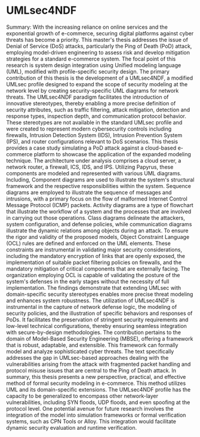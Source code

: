 # UMLsec4NDF
Summary: 
With the increasing reliance on online services and the exponential growth of e-commerce, securing digital platforms against cyber threats has become a priority. This master's thesis addresses the issue of Denial of Service (DoS) attacks, particularly the Ping of Death (PoD) attack, employing model-driven engineering to assess risk and develop mitigation strategies for a standard e-commerce system. The focal point of this research is system design integration using Unified modeling language (UML), modified with profile-specific security design.
The primary contribution of this thesis is the development of a UMLsec4NDF, a modified UMLsec profile designed to expand the scope of security modeling at the network level by creating security-specific UML diagrams for network threats. The UMLsec4NDF paradigm facilitates the introduction of innovative stereotypes, thereby enabling a more precise definition of security attributes, such as traffic filtering, attack mitigation, detection and response types, inspection depth, and communication protocol behavior. These stereotypes are not available in the standard UMLsec profile and were created to represent modern cybersecurity controls including firewalls, Intrusion Detection System (IDS), Intrusion Prevention System (IPS), and router configurations relevant to DoS scenarios.
This thesis provides a case study simulating a PoD attack against a cloud-based e-commerce platform to showcase the application of the expanded modeling technique. The architecture under analysis comprises a cloud server, a network router, a firewall, ICS, IDS, and IPS. Utilizing Papyrus, these components are modeled and represented with various UML diagrams. Including, Component diagrams are used to illustrate the system's structural framework and the respective responsibilities within the system. Sequence diagrams are employed to illustrate the sequence of messages and intrusions, with a primary focus on the flow of malformed Internet Control Message Protocol (ICMP) packets. Activity diagrams are a type of flowchart that illustrate the workflow of a system and the processes that are involved in carrying out those operations. Class diagrams delineate the attackers, system configuration, and defense policies, while communication diagrams illustrate the dynamic relations among objects during an attack.
To ensure the rigor and validity of the proposed models, Object Constraint Language (OCL) rules are defined and enforced on the UML elements. These constraints are instrumental in validating major security considerations, including the mandatory encryption of links that are openly exposed, the implementation of suitable packet filtering policies on firewalls, and the mandatory mitigation of critical components that are externally facing. The organization employing OCL is capable of validating the posture of the system's defenses in the early stages without the necessity of full implementation.
The findings demonstrate that extending UMLsec with domain-specific security stereotypes enables more precise threat modeling and enhances system robustness. The utilization of UMLsec4NDF is instrumental in the capture of network defense logic, the modeling of security policies, and the illustration of specific behaviors and responses of PoDs. It facilitates the preservation of stringent security requirements and low-level technical configurations, thereby ensuring seamless integration with secure-by-design methodologies.
The contribution pertains to the domain of Model-Based Security Engineering (MBSE), offering a framework that is robust, adaptable, and extensible. This framework can formally model and analyze sophisticated cyber threats. The text specifically addresses the gap in UMLsec-based approaches dealing with the vulnerabilities arising from the attack with fragmented packet handling and protocol misuse issues that are central to the Ping of Death attack.
In summary, this thesis presents a new perspective, practical, and effective method of formal security modeling in e-commerce. This method utilizes UML and its domain-specific extensions. The UMLsec4NDF profile has the capacity to be generalized to encompass other network-layer vulnerabilities, including SYN floods, UDP floods, and even spoofing at the protocol level. One potential avenue for future research involves the integration of the model into simulation frameworks or formal verification systems, such as CPN Tools or Alloy. This integration would facilitate dynamic security evaluation and runtime verification.
